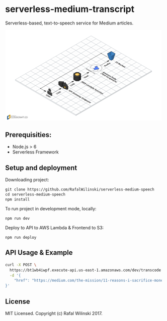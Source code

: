# serverless-medium-transcript

Serverless-based, text-to-speech service for Medium articles.

![Infrastructure Diagram](/assets/infra.png?raw=true "Infrastructure Diagram")

## Prerequisities:
- Node.js > 6
- Serverless Framework

## Setup and deployment

Downloading project:

```
git clone https://github.com/RafalWilinski/serverless-medium-speech
cd serverless-medium-speech
npm install
```

To run project in development mode, locally:

```
npm run dev
```

Deploy to API to AWS Lambda & Frontend to S3:
```
npm run deploy
```

## API Usage & Example
```bash
curl -X POST \
  https://bt1wb4iwpf.execute-api.us-east-1.amazonaws.com/dev/transcode \
  -d '{
	"href": "https://medium.com/the-mission/11-reasons-i-sacrifice-money-to-work-wherever-i-want-21e9ce36f2b"
}'
```

## License
MIT Licensed. Copyright (c) Rafal Wilinski 2017.
